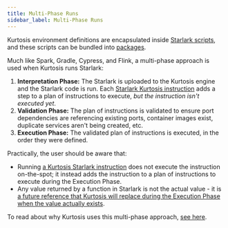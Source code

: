 ```yaml
---
title: Multi-Phase Runs
sidebar_label: Multi-Phase Runs
---
```


<!-- TODO Refactor this a bit when we have a 'plan' object -->

Kurtosis environment definitions are encapsulated inside [Starlark scripts][starlark-reference], and these scripts can be bundled into [packages][packages].

Much like Spark, Gradle, Cypress, and Flink, a multi-phase approach is used when Kurtosis runs Starlark:

<!-- TODO Add a dependency phase when we do dependency resolution before interpretation? -->
1. **Interpretation Phase:** The Starlark is uploaded to the Kurtosis engine and the Starlark code is run. Each [Starlark Kurtosis instruction][starlark-instructions] adds a step to a plan of instructions to execute, _but the instruction isn't executed yet_.
1. **Validation Phase:** The plan of instructions is validated to ensure port dependencies are referencing existing ports, container images exist, duplicate services aren't being created, etc.
1. **Execution Phase:** The validated plan of instructions is executed, in the order they were defined.

Practically, the user should be aware that:

- Running [a Kurtosis Starlark instruction][starlark-instructions] does not execute the instruction on-the-spot; it instead adds the instruction to a plan of instructions to execute during the Execution Phase.
- Any value returned by a function in Starlark is not the actual value - it is [a future reference that Kurtosis will replace during the Execution Phase when the value actually exists][future-references-reference].

To read about why Kurtosis uses this multi-phase approach, [see here][multi-phase-runs-explanation].

<!---------------- ONLY LINKS BELOW HERE ------------------------->
[starlark-reference]: ./starlark.md
[starlark-instructions]: ./starlark-instructions.md
[packages]: ./packages.md
[multi-phase-runs-explanation]: ../explanations/why-multi-phase-runs.md
[future-references-reference]: ./future-references.md
